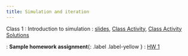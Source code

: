 ```yaml
---
title: Simulation and iteration
---
```


Class 1
: Introduction to simulation
  :  [slides](https://sta279-example.github.io/slides/lecture_1.pdf), [Class Activity](https://sta279-example.github.io/class_activities/ca_lecture_1.html), [Class Activity Solutions](https://sta279-example.github.io/class_activities/ca_lecture_1_solutions.html)

: **Sample homework assignment**{: .label .label-yellow }
  : [HW 1](https://sta279-example.github.io/homework/hw1.html)